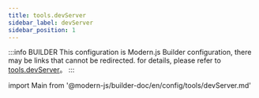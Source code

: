 ```yaml
---
title: tools.devServer
sidebar_label: devServer
sidebar_position: 1
---
```


:::info BUILDER
This configuration is Modern.js Builder configuration, there may be links that cannot be redirected. for details, please refer to [tools.devServer](https://modernjs.dev/builder/zh/api/config-tools.html#tools-devserver)。
:::

import Main from '@modern-js/builder-doc/en/config/tools/devServer.md'

<Main />
